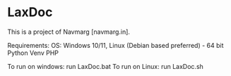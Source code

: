# LaxDoc
This is a project of Navmarg [navmarg.in].

Requirements:
OS: Windows 10/11, Linux (Debian based preferred) - 64 bit
Python
Venv
PHP

To run on windows: run LaxDoc.bat
To run on Linux: run LaxDoc.sh
